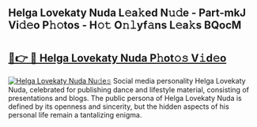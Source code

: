 ## Helga Lovekaty Nuda L𝚎a𝚔ed N𝚞𝚍e - Part-mkJ Vi𝚍𝚎o P𝚑𝚘tos - H𝚘𝚝 O𝚗𝚕yf𝚊ns L𝚎a𝚔s BQocM

# <h2><a href="http://kf14zc.oniu.top/?m=Helga+Lovekaty+Nuda">🔗👉 🔴 Helga Lovekaty Nuda P𝚑ot𝚘𝚜 V𝚒d𝚎o</a></h2>

[![Helga Lovekaty Nuda Nu𝚍e𝚜](https://i.imgur.com/0qMVB7G.gif)](http://kf14zc.oniu.top/?m=Helga+Lovekaty+Nuda)
Social media personality Helga Lovekaty Nuda, celebrated for publishing dance and lifestyle material, consisting of presentations and blogs. The public persona of Helga Lovekaty Nuda is defined by its openness and sincerity, but the hidden aspects of his personal life remain a tantalizing enigma.  
